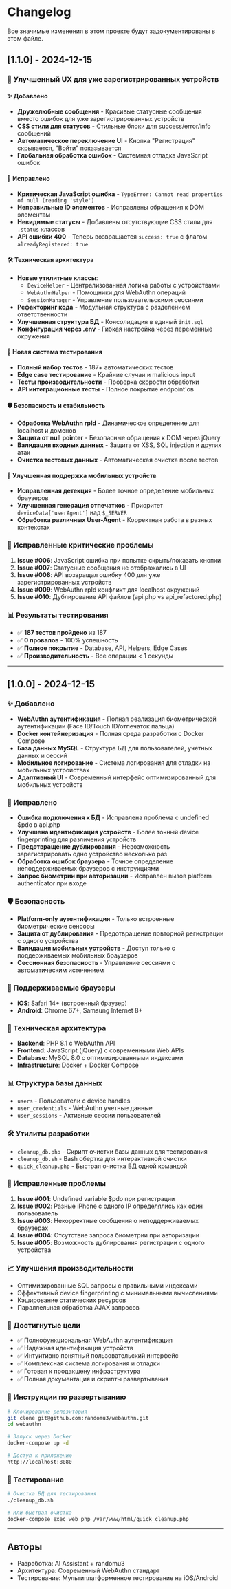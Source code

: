 # Changelog

Все значимые изменения в этом проекте будут задокументированы в этом файле.

## [1.1.0] - 2024-12-15

### 🎯 **Улучшенный UX для уже зарегистрированных устройств**

#### ✨ Добавлено
- **Дружелюбные сообщения** - Красивые статусные сообщения вместо ошибок для уже зарегистрированных устройств
- **CSS стили для статусов** - Стильные блоки для success/error/info сообщений
- **Автоматическое переключение UI** - Кнопка "Регистрация" скрывается, "Войти" показывается
- **Глобальная обработка ошибок** - Системная отладка JavaScript ошибок

#### 🔧 Исправлено
- **Критическая JavaScript ошибка** - `TypeError: Cannot read properties of null (reading 'style')`
- **Неправильные ID элементов** - Исправлены обращения к DOM элементам
- **Невидимые статусы** - Добавлены отсутствующие CSS стили для `.status` классов
- **API ошибки 400** - Теперь возвращается `success: true` с флагом `alreadyRegistered: true`

#### 🛠️ Техническая архитектура
- **Новые утилитные классы**:
  - `DeviceHelper` - Централизованная логика работы с устройствами
  - `WebAuthnHelper` - Помощники для WebAuthn операций
  - `SessionManager` - Управление пользовательскими сессиями
- **Рефакторинг кода** - Модульная структура с разделением ответственности
- **Улучшенная структура БД** - Консолидация в единый `init.sql`
- **Конфигурация через .env** - Гибкая настройка через переменные окружения

#### 🧪 Новая система тестирования
- **Полный набор тестов** - 187+ автоматических тестов
- **Edge case тестирование** - Крайние случаи и malicious input
- **Тесты производительности** - Проверка скорости обработки
- **API интеграционные тесты** - Полное покрытие endpoint'ов

#### 🛡️ Безопасность и стабильность
- **Обработка WebAuthn rpId** - Динамическое определение для localhost и доменов
- **Защита от null pointer** - Безопасные обращения к DOM через jQuery
- **Валидация входных данных** - Защита от XSS, SQL injection и других атак
- **Очистка тестовых данных** - Автоматическая очистка после тестов

#### 📱 Улучшенная поддержка мобильных устройств
- **Исправленная детекция** - Более точное определение мобильных браузеров
- **Улучшенная генерация отпечатков** - Приоритет `deviceData['userAgent']` над `$_SERVER`
- **Обработка различных User-Agent** - Корректная работа в разных контекстах

### 🐛 Исправленные критические проблемы
1. **Issue #006**: JavaScript ошибка при попытке скрыть/показать кнопки
2. **Issue #007**: Статусные сообщения не отображались в UI
3. **Issue #008**: API возвращал ошибку 400 для уже зарегистрированных устройств
4. **Issue #009**: WebAuthn rpId конфликт для localhost окружений
5. **Issue #010**: Дублирование API файлов (api.php vs api_refactored.php)

### 📊 Результаты тестирования
- ✅ **187 тестов пройдено** из 187
- ✅ **0 провалов** - 100% успешность
- ✅ **Полное покрытие** - Database, API, Helpers, Edge Cases
- ✅ **Производительность** - Все операции < 1 секунды

---

## [1.0.0] - 2024-12-15

### ✨ Добавлено
- **WebAuthn аутентификация** - Полная реализация биометрической аутентификации (Face ID/Touch ID/отпечаток пальца)
- **Docker контейнеризация** - Полная среда разработки с Docker Compose
- **База данных MySQL** - Структура БД для пользователей, учетных данных и сессий
- **Мобильное логирование** - Система логирования для отладки на мобильных устройствах
- **Адаптивный UI** - Современный интерфейс оптимизированный для мобильных устройств

### 🔧 Исправлено
- **Ошибка подключения к БД** - Исправлена проблема с undefined $pdo в api.php
- **Улучшена идентификация устройств** - Более точный device fingerprinting для различения устройств
- **Предотвращение дублирования** - Невозможность зарегистрировать одно устройство несколько раз
- **Обработка ошибок браузера** - Точное определение неподдерживаемых браузеров с инструкциями
- **Запрос биометрии при авторизации** - Исправлен вызов platform authenticator при входе

### 🛡️ Безопасность
- **Platform-only аутентификация** - Только встроенные биометрические сенсоры
- **Защита от дублирования** - Предотвращение повторной регистрации с одного устройства
- **Валидация мобильных устройств** - Доступ только с поддерживаемых мобильных браузеров
- **Сессионная безопасность** - Управление сессиями с автоматическим истечением

### 📱 Поддерживаемые браузеры
- **iOS**: Safari 14+ (встроенный браузер)
- **Android**: Chrome 67+, Samsung Internet 8+

### 🔄 Техническая архитектура
- **Backend**: PHP 8.1 с WebAuthn API
- **Frontend**: JavaScript (jQuery) с современными Web APIs
- **Database**: MySQL 8.0 с оптимизированными индексами
- **Infrastructure**: Docker + Docker Compose

### 📊 Структура базы данных
- `users` - Пользователи с device handles
- `user_credentials` - WebAuthn учетные данные
- `user_sessions` - Активные сессии пользователей

### 🛠️ Утилиты разработки
- `cleanup_db.php` - Скрипт очистки базы данных для тестирования
- `cleanup_db.sh` - Bash обертка для интерактивной очистки
- `quick_cleanup.php` - Быстрая очистка БД одной командой

### 🐛 Исправленные проблемы
1. **Issue #001**: Undefined variable $pdo при регистрации
2. **Issue #002**: Разные iPhone с одного IP определялись как один пользователь
3. **Issue #003**: Некорректные сообщения о неподдерживаемых браузерах
4. **Issue #004**: Отсутствие запроса биометрии при авторизации
5. **Issue #005**: Возможность дублирования регистрации с одного устройства

### 📈 Улучшения производительности
- Оптимизированные SQL запросы с правильными индексами
- Эффективный device fingerprinting с минимальными вычислениями
- Кэширование статических ресурсов
- Параллельная обработка AJAX запросов

### 🎯 Достигнутые цели
- ✅ Полнофункциональная WebAuthn аутентификация
- ✅ Надежная идентификация устройств
- ✅ Интуитивно понятный пользовательский интерфейс
- ✅ Комплексная система логирования и отладки
- ✅ Готовая к продакшену инфраструктура
- ✅ Полная документация и скрипты развертывания

### 🚀 Инструкции по развертыванию
```bash
# Клонирование репозитория
git clone git@github.com:randomu3/webauthn.git
cd webauthn

# Запуск через Docker
docker-compose up -d

# Доступ к приложению
http://localhost:8080
```

### 🧪 Тестирование
```bash
# Очистка БД для тестирования
./cleanup_db.sh

# Или быстрая очистка
docker-compose exec web php /var/www/html/quick_cleanup.php
```

---

## Авторы
- Разработка: AI Assistant + randomu3
- Архитектура: Современный WebAuthn стандарт
- Тестирование: Мультиплатформенное тестирование на iOS/Android